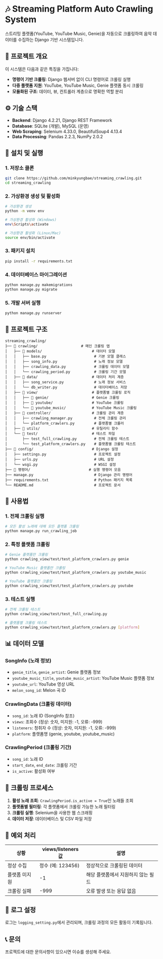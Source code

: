 # 🎶 Streaming Platform Auto Crawling System

스트리밍 플랫폼(YouTube, YouTube Music, Genie)을 자동으로 크롤링하여 음악 데이터를 수집하는 Django 기반 시스템입니다.

## 🎯 프로젝트 개요

이 시스템은 다음과 같은 특징을 가집니다:

- **명령어 기반 크롤링**: Django 웹서버 없이 CLI 명령어로 크롤링 실행
- **다중 플랫폼 지원**: YouTube, YouTube Music, Genie 플랫폼 동시 크롤링
- **모듈화된 구조**: 데이터, 뷰, 컨트롤러 계층으로 명확한 역할 분리

## ⚙️ 기술 스택

- **Backend**: Django 4.2.21, Django REST Framework
- **Database**: SQLite (개발), MySQL (운영)
- **Web Scraping**: Selenium 4.33.0, BeautifulSoup4 4.13.4
- **Data Processing**: Pandas 2.2.3, NumPy 2.0.2

## 🚀 설치 및 실행

### 1. 저장소 클론

```bash
git clone https://github.com/minkyungbae/streaming_crawling.git
cd streaming_crawling
```

### 2. 가상환경 생성 및 활성화

```bash
# 가상환경 생성
python -m venv env

# 가상환경 활성화 (Windows)
env\Scripts\activate

# 가상환경 활성화 (Linux/Mac)
source env/bin/activate
```

### 3. 패키지 설치

```bash
pip install -r requirements.txt
```

### 4. 데이터베이스 마이그레이션

```bash
python manage.py makemigrations
python manage.py migrate
```

### 5. 개발 서버 실행

```bash
python manage.py runserver
```

## 📁 프로젝트 구조

```
streaming_crawling/
├── 📁 crawling/                    # 메인 크롤링 앱
│   ├── 📁 models/                       # 데이터 모델
│   │   ├── base.py                      # 기본 모델 클래스
│   │   ├── song_info.py                 # 노래 정보 모델
│   │   ├── crawling_data.py             # 크롤링 데이터 모델
│   │   └── crawling_period.py           # 크롤링 기간 모델
│   ├── 📁 data/                         # 데이터 처리 계층
│   │   ├── song_service.py              # 노래 정보 서비스
│   │   └── db_writer.py                 # 데이터베이스 저장
│   ├── 📁 view/                         # 플랫폼별 크롤링 로직
│   │   ├── 📁 genie/                    # Genie 크롤링
│   │   ├── 📁 youtube/                  # YouTube 크롤링
│   │   └── 📁 youtube_music/            # YouTube Music 크롤링
│   ├── 📁 controller/                   # 크롤링 관리 계층
│   │   ├── crawling_manager.py          # 전체 크롤링 관리
│   │   └── platform_crawlers.py         # 플랫폼별 크롤러
│   ├── 📁 utils/                        # 유틸리티 함수
│   └── 📁 test/                         # 테스트 파일
│       ├── test_full_crawling.py        # 전체 크롤링 테스트
│       └── test_platform_crawlers.py    # 플랫폼별 크롤링 테스트
├── 📁 config/                           # Django 설정
│   ├── settings.py                      # 프로젝트 설정
│   ├── urls.py                          # URL 설정
│   └── wsgi.py                          # WSGI 설정
├── 📁 명령어/                           # 실행 명령어 모음
├── manage.py                            # Django 관리 명령어
├── requirements.txt                     # Python 패키지 목록
└── README.md                            # 프로젝트 문서
```

## 🔧 사용법

### 1. 전체 크롤링 실행

```bash
# 모든 활성 노래에 대해 모든 플랫폼 크롤링
python manage.py run_crawling_job
```

### 2. 특정 플랫폼 크롤링

```bash
# Genie 플랫폼만 크롤링
python crawling_view/test/test_platform_crawlers.py genie

# YouTube Music 플랫폼만 크롤링
python crawling_view/test/test_platform_crawlers.py youtube_music

# YouTube 플랫폼만 크롤링
python crawling_view/test/test_platform_crawlers.py youtube
```

### 3. 테스트 실행

```bash
# 전체 크롤링 테스트
python crawling_view/test/test_full_crawling.py

# 플랫폼별 크롤링 테스트
python crawling_view/test/test_platform_crawlers.py [platform]
```

## 📊 데이터 모델

### SongInfo (노래 정보)

- `genie_title`, `genie_artist`: Genie 플랫폼 정보
- `youtube_music_title`, `youtube_music_artist`: YouTube Music 플랫폼 정보
- `youtube_url`: YouTube 영상 URL
- `melon_song_id`: Melon 곡 ID

### CrawlingData (크롤링 데이터)

- `song_id`: 노래 ID (SongInfo 참조)
- `views`: 조회수 (정상: 숫자, 미지원: -1, 오류: -999)
- `listeners`: 청취자 수 (정상: 숫자, 미지원: -1, 오류: -999)
- `platform`: 플랫폼명 (genie, youtube, youtube_music)

### CrawlingPeriod (크롤링 기간)

- `song_id`: 노래 ID
- `start_date`, `end_date`: 크롤링 기간
- `is_active`: 활성화 여부

## 🔄 크롤링 프로세스

1. **활성 노래 조회**: `CrawlingPeriod.is_active = True`인 노래들 조회
2. **플랫폼별 필터링**: 각 플랫폼에서 크롤링 가능한 노래 필터링
3. **크롤링 실행**: Selenium을 사용한 웹 스크래핑
4. **데이터 저장**: 데이터베이스 및 CSV 파일 저장

## 🚨 예외 처리

| 상황          | views/listeners 값 | 설명                               |
| ------------- | ------------------ | ---------------------------------- |
| 정상 수집     | 정수 (예: 123456)  | 정상적으로 크롤링된 데이터         |
| 플랫폼 미지원 | -1                 | 해당 플랫폼에서 지원하지 않는 필드 |
| 크롤링 실패   | -999               | 오류 발생 또는 응답 없음           |

## 📝 로그 설정

로그는 `logging_setting.py`에서 관리되며, 크롤링 과정의 모든 활동이 기록됩니다.

## 📞 문의

프로젝트에 대한 문의사항이 있으시면 이슈를 생성해 주세요.
